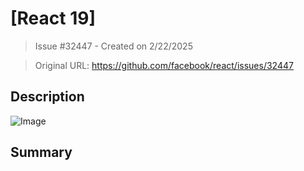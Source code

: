 # [React 19]

> Issue #32447 - Created on 2/22/2025

> Original URL: https://github.com/facebook/react/issues/32447

## Description

![Image](https://github.com/user-attachments/assets/46e8d71e-ab04-4d19-8b17-1d11c000e491)

## Summary

<!--
  Please provide a CodeSandbox (https://codesandbox.io/s/new), a link to a
  repository on GitHub, or provide a minimal code example that reproduces the
  problem. You may provide a screenshot of the application if you think it is
  relevant to your bug report. Here are some tips for providing a minimal
  example: https://stackoverflow.com/help/mcve.
-->

